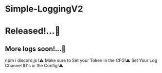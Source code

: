 # Simple-LoggingV2
# Released!...🚀
## More logs soon!...🚀
npm i discord.js !⚠️
Make sure to Set your Token in the CFG!⚠️
Set Your Log Channel ID's in the Config!⚠️
